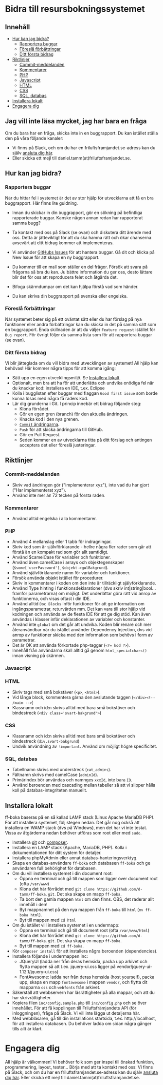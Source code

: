 # Bidra till resursbokningssystemet

## Innehåll
* [Hur kan jag bidra?](#hur-kan-jag-bidra)
  * [Rapportera buggar](#rapportera-buggar)
  * [Föreslå förbättringar](#föreslå-förbättringar)
  * [Ditt första bidrag](#ditt-första-bidrag)
* [Riktlinjer](#riktlinjer)
  * [Commit-meddelanden](#commit-meddelanden)
  * [Kommentarer](#kommentarer)
  * [PHP](#php)
  * [Javascript](#javascript)
  * [HTML](#html)
  * [CSS](#css)
  * [SQL, databas](#sql-databas)
* [Installera lokalt](#installera-lokalt)
* [Engagera dig](#engagera-dig)

## Jag vill inte läsa mycket, jag har bara en fråga
Om du bara har en fråga, skicka inte in en buggrapport. Du kan istället ställa den på våra följande kanaler:

* Vi finns på Slack, och om du har en friluftsframjandet.se-adress kan du själv 
[ansluta dig här](https://join.slack.com/t/ff-boka/signup).
* Eller skicka ett mejl till daniel.tamm(at)friluftsframjandet.se.

## Hur kan jag bidra?

### Rapportera buggar
När du hittar fel i systemet är det av stor hjälp för utvecklarna att få en bra buggrapport. Här finns lite guidning.

* Innan du skickar in din buggrapport, gör en sökning på befintliga rapporterade buggar.
Kanske någon annan redan har rapporterat samma bugg?

* Ta kontakt med oss på Slack (se ovan) och diskutera ditt ärende med oss. Detta är jätteviktigt för
  att du ska hamna rätt och ökar chanserna avsevärt att ditt bidrag kommer att implementeras.

* Vi använder [GitHubs Issues](https://github.com/d-tamm/ff-boka/issues) för att hantera buggar.
Gå dit och klicka på New Issue för att skapa en ny buggrapport.

* Du kommer till en mall som ställer en del frågor. Försök att svara på frågorna så bra du kan.
Ju bättre information du ger oss, desto lättare blir det för oss att reproducera felet och åtgärda det.

* Bifoga skärmdumpar om det kan hjälpa förstå vad som händer.

* Du kan skriva din buggrapport på svenska eller engelska.

### Föreslå förbättringar
När systemet beter sig på ett oväntat sätt eller du har förslag på nya funktioner eller andra förbättringar
kan du skicka in det på samma sätt som en buggrapport. Enda skillnaden är att du väljer `Feature request`
istället för `Bug report`. För övrigt följer du samma lista som för att rapportera buggar (se ovan).

### Ditt första bidrag
Vi blir jätteglada om du vill bidra med utvecklingen av systemet! All hjälp kan behövas!
Här kommer några tipps för att komma igång:
* Sätt upp en egen utvecklingsmiljö. Se [Installera lokalt](#installera-lokalt).
* Optionalt, men bra att ha för att underlätta och undvika onödiga fel när du knackar kod:
  installera en IDE, t.ex. Eclipse
* Kolla i bugglistan efter buggar med flaggan `Good first issue` som borde kunna lösas med några få raders kod.
* Lär dig grunderna i Git. I princip innebär ett bidrag följande steg:
  * Klona förrådet.
  * Gör en egen gren (branch) för den aktuella ändringen.
  * Knacka kod i den nya grenen.
  * [`Commit` ändringarna](#commit-meddelanden).
  * `Push` för att skicka ändringarna till GitHub.
  * Gör en Pull Request.
  * Seden kommer en av utvecklarna titta på ditt förslag och antingen acceptera det eller föreslå justeringar.

## Riktlinjer
### Commit-meddelanden
* Skriv vad ändringen gör ("Implementerar xyz"), inte vad du har gjort ("Har implementerat xyz").
* Använd inte mer än 72 tecken på första raden.

### Kommentarer
* Använd alltid engelska i alla kommentarer.

### PHP
* Använd 4 mellanslag eller 1 tabb för indragningar.
* Skriv kod som är självförklarande - hellre några fler rader som går att förstå än en kompakt rad som gör allt samtidigt.
* Använd $camelCase för variabler och funktioner.
* Använd även camelCase i arrays och objektegenskaper (`$some['userPassword']`, `$objekt->gulBakgrund`).
* Använd självförklarande namn för variabler och funktioner.
* Försök använda objekt istället för procedurer.
* Skriv in kommentarer i koden om den inte är tillräckligt självförklarande.
* Använd Type hinting i funktionsdeklarationer (dvs skriv int|string|bool... framför parametrarna) om möjligt.
  Det underlättar göra rätt vid anrop av funktionerna, och visas oftast i din IDE.
* Använd alltid `Doc Blocks` inför funktioner för att ge information om ingångsparametrar, returvärden mm.
  Det kan vara till stor hjälp vid kodningen och används av de flesta IDE för att ge dig stöd.
  Kan även användas i klasser inför deklarationen av variabler och konstanter.
* Använd inte `global` om det går att undvika. Koden blir renare och mer återanvändbar
  när du istället använder Dependency Injection, dvs vid anrop av funktioner skicka med
  den information som behövs i form av parametrar.
* Det är OK att använda förkortade php-taggar (`<?= kod ?>`).
* Innehåll från användarna skall alltid gå genom `html_specialchars()` innan visning på skärmen.

### Javascript

### HTML
* Skriv tags med små bokstäver (`<p>`, `<html>`).
* Vid långa block, kommentera gärna den avslutande taggen (`</div><!-- /main -->`)
* Klassnamn och id:n skrivs alltid med bara små bokstäver och bindestreck (`<div class='svart-bakgrund'>`)

### CSS
* Klassnamn och id:n skrivs alltid med bara små bokstäver och bindestreck (`div.svart-bakgrund`)
* Undvik användning av `!important`. Använd om möjligt högre specificitet.

### SQL, databas
* Tabellnamn skrivs med understreck (`cat_admins`).
* Fältnamn skrivs med camelCase (`adminId`).
* Primärindex bör användas och namnges `xxxId`, inte bara `ID`.
* Använd beroenden med cascading mellan tabeller så att vi slipper hålla koll på databas-integriteten manuellt.

## Installera lokalt
ff-boka baseras på en så kallad LAMP stack (Linux Apache MariaDB PHP). För att installera systemet, följ stegen nedan.
Det går nog också att installera en WAMP stack (dvs på Windows), men det har vi inte testat.
Vissa av åtgärderna nedan behöver utföras som root eller med `sudo`.
* Installera [git](https://readwrite.com/2013/09/30/understanding-github-a-journey-for-beginners-part-1/) 
och [composer](https://getcomposer.org).
* Installera en LAMP stack (Apache, MariaDB, PHP). Kolla i dokumentationen för ditt system för detaljer.
* Installera phpMyAdmin eller annat databas-hanteringsverktyg.
* Skapa en databas-användare `ff-boka` och databasen `ff-boka` och ge användaren full behörighet för databasen.
* Om du vill installera systemet i din document root:
  * Öppna en terminal och gå till mappen som ligger över document root (ofta `/var/www`)
  * Klona det här förrådet med `git clone https://github.com/d-tamm/ff-boka.git`.
    Det ska skapa en mapp `ff-boka`.
  * Ta bort den gamla mappen `html` om den finns. OBS, det raderar allt innehåll i den!
  * Byt mappnamnet på den nya mappen från `ff-boka` till `html` (`mv ff-boka html`).
  * Byt till mappen med `cd html`
* Om du istället vill installera systemet i en undermapp:
  * Öppna en terminal och gå till document root (ofta `/var/www/html`)
  * Klona det här förrådet med `git clone https://github.com/d-tamm/ff-boka.git`.
    Det ska skapa en mapp `ff-boka`.
  * Byt till mappen med `cd ff-boka`.
* Kör `composer install` för att installera några beroenden (dependencies).
* Installera följande i undermappen inc:
  * JQueryUI (ladda ner från deras hemsida, packa upp arkivet och flytta mappen så att
    t.ex. jquery-ui.css ligger på vendor/jquery-ui-1.12.1/jquery-ui.css)
  * FontAwesome: ladda ner från deras hemsida (host yourself), packa upp, skapa en mapp
    `fontawesome` i mappen `vendor`, och flytta dit mapparna `css` och `webfonts` från arkivet.
* Säkerställ att webbservern har läsrättigheter på alla mappar, och att du har skrivrättigheter.
* Kopiera filen `inc/config.sample.php` till `inc/config.php` och se över innehållet. För att få kopplingen
  till Friluftsfrämjandets API (för inloggningen), fråga på Slack. Vi vill inte lägga ut detaljerna här.
* Med webbläsaren, gå till din installations startsida, t.ex. http://localhost, för att installera
  databasen. Du behöver ladda om sidan några gånger tills allt är klart.

# Engagera dig
All hjälp är välkommen! Vi behöver folk som ger inspel till önskad funktion, programmering, layout, tester...
Börja med att ta kontakt med oss: Vi finns på Slack, och om du har en friluftsframjandet.se-adress kan du själv [ansluta dig här](https://join.slack.com/t/ff-boka/signup). Eller skicka ett mejl till daniel.tamm(at)friluftsframjandet.se.
